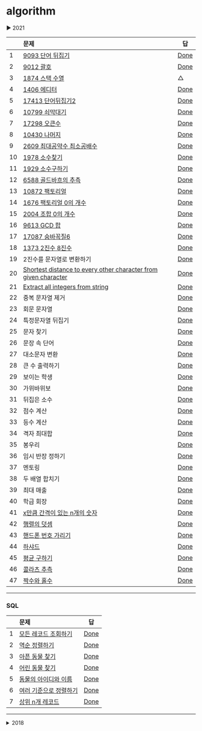 # algorithm

▶︎ 2021

| | 문제                                                         | 답                                                           |
|---| :----------------------------------------------------------- | ------------------------------------------------------------ |
|1|  [9093 단어 뒤집기](https://www.acmicpc.net/problem/9093)| [Done](https://github.com/gyoungeunbae/algorithm/tree/master/Answer/bj/9093/Main.java)|
|2|  [9012 괄호](https://www.acmicpc.net/problem/9012)|[Done](https://github.com/gyoungeunbae/algorithm/blob/master/Answer/bj/9012/Main.java)|
|3|  [1874 스택 수열](https://www.acmicpc.net/problem/1874) | △ |
|4|  [1406 에디터](https://www.acmicpc.net/problem/1406) | [Done](https://github.com/gyoungeunbae/algorithm/blob/master/Answer/bj/1406/Main.java)|
|5|  [17413 단어뒤집기2](https://www.acmicpc.net/problem/17413) | [Done](https://github.com/gyoungeunbae/algorithm/blob/master/Answer/bj/17413/Main.java)|
|6|  [10799 쇠막대기](https://www.acmicpc.net/problem/10799) | [Done](https://github.com/gyoungeunbae/algorithm/blob/master/Answer/bj/10799/Main.java)|
|7|  [17298 오큰수](https://www.acmicpc.net/problem/17298) | [Done](https://github.com/gyoungeunbae/algorithm/blob/master/Answer/bj/17298/Main.java)|
|8|  [10430 나머지](https://www.acmicpc.net/problem/10430) | [Done](https://github.com/gyoungeunbae/algorithm/blob/master/Answer/bj/10430/Main.java)|
|9|  [2609 최대공약수 최소공배수](https://www.acmicpc.net/problem/2609) | [Done](https://github.com/gyoungeunbae/algorithm/blob/master/Answer/bj/2609/Main.java)|
|10| [1978 소수찾기](https://www.acmicpc.net/problem/1978) | [Done](https://github.com/gyoungeunbae/algorithm/blob/master/Answer/bj/1978/Main.java)|
|11| [1929 소수구하기](https://www.acmicpc.net/problem/1929) | [Done](https://github.com/gyoungeunbae/algorithm/blob/master/Answer/bj/1929/Main.java)|
|12| [6588 골드바흐의 추측](https://www.acmicpc.net/problem/6588) | [Done](https://github.com/gyoungeunbae/algorithm/blob/master/Answer/bj/6588/Main.java)|
|13| [10872 팩토리얼](https://www.acmicpc.net/problem/10872) | [Done](https://github.com/gyoungeunbae/algorithm/blob/master/Answer/bj/10872/Main.java)|
|14| [1676 팩토리얼 0의 개수](https://www.acmicpc.net/problem/1676) | [Done](https://github.com/gyoungeunbae/algorithm/blob/master/Answer/bj/1676/Main.java)|
|15| [2004 조합 0의 개수](https://www.acmicpc.net/problem/2004) | [Done](https://github.com/gyoungeunbae/algorithm/blob/master/Answer/bj/2004/Main.java)|
|16| [9613 GCD 합](https://www.acmicpc.net/problem/9613) | [Done](https://github.com/gyoungeunbae/algorithm/blob/master/Answer/bj/9613/Main.java)|
|17| [17087 숨바꼭질6](https://www.acmicpc.net/problem/17087) | [Done](https://github.com/gyoungeunbae/algorithm/blob/master/Answer/bj/17087/Main.java)|
|18| [1373 2진수 8진수](https://www.acmicpc.net/problem/1373) | [Done](https://github.com/gyoungeunbae/algorithm/blob/master/Answer/bj/1373/Main.java)|
|19| 2진수를 문자열로 변환하기 | [Done](https://github.com/gyoungeunbae/algorithm/blob/master/Answer/Main12.java)
|20| [Shortest distance to every other character from given character](https://www.geeksforgeeks.org/shortest-distance-to-every-other-character-from-given-character/) | [Done](https://github.com/gyoungeunbae/algorithm/blob/master/Answer/Main13.java)
|21| [Extract all integers from string](https://www.geeksforgeeks.org/extract-integers-string-c/) | [Done](https://github.com/gyoungeunbae/algorithm/blob/master/Answer/Main9.java)
|22| 중복 문자열 제거 | [Done](https://github.com/gyoungeunbae/algorithm/blob/master/Answer/RemoveDuplicate.java)
|23| 회문 문자열 | [Done](https://github.com/gyoungeunbae/algorithm/blob/master/Answer/Palindrome.java)
|24| 특정문자열 뒤집기 | [Done](https://github.com/gyoungeunbae/algorithm/blob/master/Answer/ReverseLetters.java)
|25| 문자 찾기 | [Done](https://github.com/gyoungeunbae/algorithm/blob/master/Answer/FindCharacter.java)
|26| 문장 속 단어 | [Done](https://github.com/gyoungeunbae/algorithm/blob/master/Answer/WordInSentence.java)
|27| 대소문자 변환 | [Done](https://github.com/gyoungeunbae/algorithm/blob/master/Answer/UpperCaseLowerCase.java)
|28| 큰 수 출력하기 | [Done](https://github.com/gyoungeunbae/algorithm/blob/master/Answer/BetterThanBefore.java)
|29| 보이는 학생 | [Done](https://github.com/gyoungeunbae/algorithm/blob/master/Answer/Student.java)
|30| 가위바위보 | [Done](https://github.com/gyoungeunbae/algorithm/blob/master/Answer/RockScissor.java)
|31| 뒤집은 소수 | [Done](https://github.com/gyoungeunbae/algorithm/blob/master/Answer/ReversedPrimeNumber.java)
|32| 점수 계산 | [Done](https://github.com/gyoungeunbae/algorithm/blob/master/Answer/Score.java)
|33| 등수 계산 | [Done](https://github.com/gyoungeunbae/algorithm/blob/master/Answer/RankCalculator.java)
|34| 격자 최대합 | [Done](https://github.com/gyoungeunbae/algorithm/blob/master/Answer/MaxNumber.java)
|35| 봉우리 | [Done](https://github.com/gyoungeunbae/algorithm/blob/master/Answer/Peaks.java)
|36| 임시 반장 정하기 | [Done](https://github.com/gyoungeunbae/algorithm/blob/master/Answer/ChairMan.java)
|37| 멘토링 | [Done](https://github.com/gyoungeunbae/algorithm/blob/master/Answer/Mentoring.java)
|38| 두 배열 합치기 | [Done](https://github.com/gyoungeunbae/algorithm/blob/master/Answer/MergeArrays.java)
|39| 최대 매출 | [Done](https://github.com/gyoungeunbae/algorithm/blob/master/Answer/MaxSales.java)
|40| 학급 회장 | [Done](https://github.com/gyoungeunbae/algorithm/blob/master/Answer/PeerLeader.java)
|41| [x만큼 간격이 있는 n개의 숫자](https://programmers.co.kr/learn/courses/30/lessons/12954) | [Done](https://github.com/gyoungeunbae/algorithm/blob/master/Answer/Solution12954.java)
|42| [행렬의 덧셈](https://programmers.co.kr/learn/courses/30/lessons/12950) | [Done](https://github.com/gyoungeunbae/algorithm/blob/master/Answer/Solution12950.java)
|43| [핸드폰 번호 가리기](https://programmers.co.kr/learn/courses/30/lessons/12948) | [Done](https://github.com/gyoungeunbae/algorithm/blob/master/Answer/Solution12948.java)
|44| [하샤드](https://programmers.co.kr/learn/courses/30/lessons/12947) |[Done](https://github.com/gyoungeunbae/algorithm/blob/master/Answer/Solution12947.java)
|45| [평균 구하기](https://programmers.co.kr/learn/courses/30/lessons/12944) |[Done](https://github.com/gyoungeunbae/algorithm/blob/master/Answer/Solution12944.java)
|46| [콜라츠 추측](https://programmers.co.kr/learn/courses/30/lessons/12943) | [Done](https://github.com/gyoungeunbae/algorithm/blob/master/Answer/Solution12943.java)
|47| [짝수와 홀수](https://programmers.co.kr/learn/courses/30/lessons/12937) |[Done](https://github.com/gyoungeunbae/algorithm/blob/master/Answer/Solution12937.java)
---
### SQL 
| | 문제                                                         | 답                                                           |
|---| :----------------------------------------------------------- | ------------------------------------------------------------ |
|1|  [모든 레코드 조회하기](https://programmers.co.kr/learn/courses/30/lessons/59034)| [Done](https://github.com/gyoungeunbae/algorithm/sql/solution1.sql)|
|2|  [역순 정렬하기](https://programmers.co.kr/learn/courses/30/lessons/59035)| [Done](https://github.com/gyoungeunbae/algorithm/sql/solution2.sql)|
|3|  [아픈 동물 찾기](https://programmers.co.kr/learn/courses/30/lessons/59036)| [Done](https://github.com/gyoungeunbae/algorithm/sql/solution3.sql)|
|4|  [어린 동물 찾기](https://programmers.co.kr/learn/courses/30/lessons/59037)| [Done](https://github.com/gyoungeunbae/algorithm/sql/solution4.sql)|
|5|  [동물의 아이디와 이름](https://programmers.co.kr/learn/courses/30/lessons/59403)| [Done](https://github.com/gyoungeunbae/algorithm/sql/solution5.sql)|
|6|  [여러 기준으로 정렬하기](https://programmers.co.kr/learn/courses/30/lessons/59404)| [Done](https://github.com/gyoungeunbae/algorithm/sql/solution6.sql)|
|7|  [상위 n개 레코드](https://programmers.co.kr/learn/courses/30/lessons/59405)| [Done](https://github.com/gyoungeunbae/algorithm/sql/solution7.sql)|

---

<details markdown="1">
<summary> 2018 </summary>

| 문제                                                         | 답                                                           |
| :----------------------------------------------------------- | ------------------------------------------------------------ |
| [2019-04-15(수) Chocolate-Feast](<https://www.hackerrank.com/challenges/chocolate-feast/forum>) | [완료](<https://github.com/gyoungeunbae/algorithm/blob/master/Answer/ChocolateFeast.java>) |
| [2019-04-10(수) Counting-Valleys](<https://www.hackerrank.com/challenges/counting-valleys/problem>) | [완료](<https://github.com/gyoungeunbae/Daily-algorithm/blob/master/Answer/Counting-Valleys.java>) |
| [2019-04-03(수) Cats and a Mouse](<https://www.hackerrank.com/challenges/cats-and-a-mouse/problem>) | [완료](<https://github.com/gyoungeunbae/Daily-algorithm/blob/master/Answer/CatsandMouse.java>) |
| [2019-04-01(월)Cut the Sticks](<https://www.hackerrank.com/challenges/cut-the-sticks/problem>) | [완료](<https://github.com/gyoungeunbae/Daily-algorithm/blob/master/Answer/CuttheSticks.java>) |
|                                                              |                                                              |
|                                                              |                                                              |
|                                                              |                                                              |
|                                                              |                                                              |
| 2018-10-31(수)  **주어진 두 수의 최대 공약수와 최소 공배수를 구한다** |                                                              |
| 2018-10-29(월)  **주어진 문자열을 int 형으로 변환한다.**     | [완료](https://github.com/gyoungeunbae/Daily-algorithm/blob/master/Answer/StringToInt.java) |
| 2018-10-29(월)  **주어진 문자열을 역순으로 출력한다.**       | [완료](https://github.com/gyoungeunbae/Daily-algorithm/blob/master/Answer/ReverseString.java) |
| 2018-10-29(월)   **주어진 문자열에서 문자열을 구성하고 있는 각각의 문자열들이 고유한지를 판단한다.** | [완료](https://github.com/gyoungeunbae/Daily-algorithm/blob/master/Answer/CharacteristicValue.java) |
| [2018-04-17(화) Extra Long Factorials](https://www.hackerrank.com/challenges/extra-long-factorials/problem) |                                                              |
| [2018-03-02(금) Equalize the Array]( https://www.hackerrank.com/challenges/equality-in-a-array/problem) |                                                              |
| [2018-02-28(수) Viral Advertising](https://www.hackerrank.com/challenges/strange-advertising/problem) |                                                              |
| [2018-02-27(화) Tree: Postorder Traversal](https://www.hackerrank.com/challenges/tree-postorder-traversal/problem) |                                                              |
| [2018-02-26(월) Breaking the Records](https://www.hackerrank.com/challenges/breaking-best-and-worst-records/problem) |                                                              |
| [2018-02-21(수) Encryption](https://www.hackerrank.com/challenges/encryption/problem) |                                                              |
| [2018-02-19(월) Journey to the Moon](https://www.hackerrank.com/challenges/journey-to-the-moon/problem) |                                                              |
| [2018-02-14(수) Beautiful Days at the Moview](https://www.hackerrank.com/challenges/beautiful-days-at-the-movies/problem) | 진행                                                         |
| [2018-02-13(화) Tree: Preorder Traversal](https://www.hackerrank.com/challenges/tree-preorder-traversal/problem) |                                                              |
| [2018-02-12(월) Electronics Shop](https://www.hackerrank.com/challenges/electronics-shop/problem) | [완료](https://github.com/gyoungeunbae/Daily-algorithm/blob/master/Answer/ElectronicsShop.java) |
| [2018-02-07(수) Flipping the Matrix](https://www.hackerrank.com/challenges/flipping-the-matrix/problem) |                                                              |
| [2018-02-05(월) Tower Breakers](https://www.hackerrank.com/challenges/tower-breakers-1/problem) |                                                              |
| [2018-02-02(금) Even Tree](https://www.hackerrank.com/challenges/even-tree/problem) |                                                              |
| [2018-02-01(목) Drawing Book](https://www.hackerrank.com/challenges/drawing-book/problem) |                                                              |
| [2018-01-31(수) Find Digits](https://www.hackerrank.com/challenges/find-digits/problem) |                                                              |
| [2018-01-30(화) camelcase](https://www.hackerrank.com/challenges/camelcase/problem) |                                                              |
| [2018-01-29(월)Sherlock and the valid String](https://www.hackerrank.com/challenges/sherlock-and-valid-string/problem) | [완료](https://github.com/gyoungeunbae/Daily-algorithm/blob/master/Answer/SherlockandtheValidString.java) |
| [2018-01-26(금)Manasa and Stones](https://www.hackerrank.com/challenges/manasa-and-stones/problem) |                                                              |
| [2018-01-25(목)Lisa’s Workbook](https://www.hackerrank.com/challenges/lisa-workbook/problem) |                                                              |
| [2018-01-24(수)Fibonacci Modified](https://www.hackerrank.com/challenges/fibonacci-modified/problem) |                                                              |
| [2018-01-23(화)Greedy Florist](https://www.hackerrank.com/challenges/greedy-florist/problem) |                                                              |
| [2018-01-22(월)Pairs](https://www.hackerrank.com/challenges/pairs/problem) |                                                              |
| [2018-01-19(금)Migratory Birds](https://www.hackerrank.com/challenges/migratory-birds/problem) | [완료](https://github.com/gyoungeunbae/Daily-algorithm/blob/master/Answer/MigotoryBirds.java) |
| [2018-01-18(목) Kangaroo](https://www.hackerrank.com/challenges/kangaroo/problem) | [완료](https://github.com/gyoungeunbae/Daily-algorithm/blob/master/Answer/Kangaroo.java) |
| [2018-01-17(수)Angry Professor](https://www.hackerrank.com/challenges/angry-professor/problem) | [완료](https://github.com/gyoungeunbae/Daily-algorithm/blob/master/Answer/Angry>Professor.java) |
| [2018-01-16(화)Birthday Cake Candles](https://www.hackerrank.com/challenges/birthday-cake-candles/problem) | [완료](https://github.com/gyoungeunbae/Daily-algorithm/blob/master/Answer/BirthdayCakeCandle.java) |
| [2018-01-15(월)Apple and Orange](https://www.hackerrank.com/challenges/apple-and-orange/problem) | [완료](https://github.com/gyoungeunbae/Daily-algorithm/blob/master/Answer/AppleAndOrange.java) |
| [2018-01-12(금)maximum-draws](https://www.hackerrank.com/challenges/maximum-draws/problem) |                                                              |
| [2018-01-11(목)Restaurant](https://www.hackerrank.com/challenges/restaurant/problem) |                                                              |
| [2018-01-10(수)Shelock and array](https://www.hackerrank.com/challenges/sherlock-and-array/forum) | 진행중                                                       |
| [2018-01-09(화)Permuting Two Arrays](https://www.hackerrank.com/challenges/two-arrays/problem) | [완료](https://github.com/gyoungeunbae/Daily-algorithm/blob/master/Answer/PermutingTwoArrays.java) |
| [2018-01-08(월)The Great XOR](https://www.hackerrank.com/challenges/the-great-xor/problem) | [완료](https://github.com/gyoungeunbae/Daily-algorithm/blob/master/Answer/TheGreatXOR.java) |
| [2018-01-05(금) Army Game](https://www.hackerrank.com/challenges/game-with-cells/problem) |                                                              |
| [2018-01-04(목)The Full Counting Sort](https://www.hackerrank.com/challenges/countingsort4/problem) |                                                              |
| [2018-01-03(수)Utopian Tree](https://www.hackerrank.com/challenges/utopian-tree/problem) | [완료](https://github.com/gyoungeunbae/Daily-algorithm/blob/master/Answer/UtopianTree.java) |
| [2018-01-02(화)Maximizing XOR](https://www.hackerrank.com/challenges/maximizing-xor/problem) | [완료](https://github.com/gyoungeunbae/Daily-algorithm/blob/master/Answer/Maximizing-Xor.java) |

</details>

